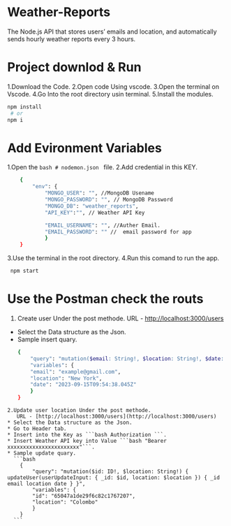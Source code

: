 # Weather-Reports
The Node.js API that stores users’ emails and location, and automatically sends hourly weather reports every 3 hours.

# Project downlod & Run
1.Download the Code.
2.Open code Using vscode.
3.Open the terminal on Vscode.
4.Go Into the root directory usin terminal.
5.Install the modules.
```bash
npm install
 # or
npm i
```

# Add Evironment Variables
1.Open the ```bash # nodemon.json ``` file.
2.Add credential in this KEY.
```bash
    {
        "env": {
            "MONGO_USER": "", //MongoDB Usename
            "MONGO_PASSWORD": "", // MongoDB Password
            "MONGO_DB": "weather_reports", 
            "API_KEY":"", // Weather API Key

            "EMAIL_USERNAME": "", //Auther Email.
            "EMAIL_PASSWORD": "" //  email password for app
            }
    }
```
3.Use the terminal in the root directory. 
4.Run this comand to run the app.
```bash
 npm start
```

# Use the Postman check the routs
1. Create user Under the post methode.
   URL - [http://localhost:3000/users](http://localhost:3000/users)
  * Select the Data structure as the Json.
  * Sample insert quary.
    ```bash
    {
        "query": "mutation($email: String!, $location: String!, $date: String!) { createUser(userInput: { email: $email, location: $location, date: $date }) { _id } }",
        "variables": {
        "email": "example@gmail.com",
        "location": "New York",
        "date": "2023-09-15T09:54:38.045Z"
        }
    }
  ```
2.Update user location Under the post methode.
     URL - [http://localhost:3000/users](http://localhost:3000/users)
  * Select the Data structure as the Json.
  * Go to Header tab.
  * Insert into the Key as ```bash Authorization ```.
  * Insert Weather API key into Value ```bash "Bearer xxxxxxxxxxxxxxxxxxxxxxx"```.
  * Sample update quary.
    ```bash
      {
          "query": "mutation($id: ID!, $location: String!) { updateUser(userUpdateInput: { _id: $id, location: $location }) { _id email location date } }",
          "variables": {
          "id": "65047a1de29f6c82c1767207",
          "location": "Colombo"
          }
      }
    ```

  
